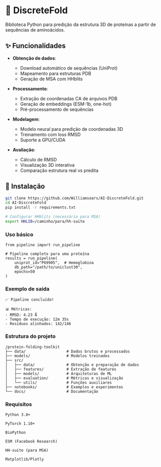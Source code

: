 # 🧬 DiscreteFold

Biblioteca Python para predição da estrutura 3D de proteínas a partir de sequências de aminoácidos.

## ✨ Funcionalidades

- **Obtenção de dados**:
  - Download automático de sequências (UniProt)
  - Mapeamento para estruturas PDB
  - Geração de MSA com HHblits

- **Processamento**:
  - Extração de coordenadas CA de arquivos PDB
  - Geração de embeddings (ESM-1b, one-hot)
  - Pré-processamento de sequências

- **Modelagem**:
  - Modelo neural para predição de coordenadas 3D
  - Treinamento com loss RMSD
  - Suporte a GPU/CUDA

- **Avaliação**:
  - Cálculo de RMSD
  - Visualização 3D interativa
  - Comparação estrutura real vs predita

## 🚀 Instalação

```bash
git clone https://github.com/Williamsoars/AI-DiscreteFold.git
cd AI-DiscreteFold
pip install -r requirements.txt

# Configurar HHblits (necessário para MSA)
export HHLIB=/caminho/para/hh-suite
```
### Uso básico
```
from pipeline import run_pipeline

# Pipeline completo para uma proteína
results = run_pipeline(
    uniprot_id="P69905",  # Hemoglobina
    db_path="/path/to/uniclust30",
    epochs=50
)
```
### Exemplo de saída
```
✅ Pipeline concluído!

📊 Métricas:
- RMSD: 4.23 Å
- Tempo de execução: 12m 35s
- Resíduos alinhados: 142/146
```
### Estrutura do projeto
```
/protein-folding-toolkit
├── data/                  # Dados brutos e processados
├── models/                # Modelos treinados
├── src/
│   ├── data/              # Obtenção e preparação de dados
│   ├── features/          # Extração de features
│   ├── models/            # Arquiteturas de ML
│   ├── evaluation/        # Métricas e visualização
│   └── utils/             # Funções auxiliares
├── notebooks/             # Exemplos e experimentos
└── docs/                  # Documentação
```
### Requisitos
```
Python 3.8+

PyTorch 1.10+

BioPython

ESM (Facebook Research)

HH-suite (para MSA)

Matplotlib/Plotly

